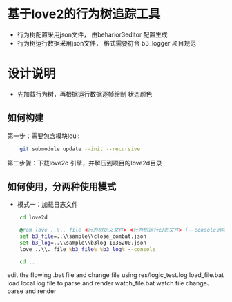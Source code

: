 # 基于love2的行为树追踪工具
* 行为树配置采用json文件， 由beharior3editor 配置生成
* 行为树运行数据采用json文件， 格式需要符合 b3_logger 项目规范

# 设计说明
* 先加载行为树，再根据运行数据逐帧绘制 状态颜色

## 如何构建
第一步：需要包含模块loui:
```sh 
    git submodule update --init --recursive
```

第二步骤：下载love2d 引擎，并解压到项目的love2d目录

## 如何使用，分两种使用模式
* 模式一：加载日志文件

```bat
    cd love2d

    @rem love ..\\. file <行为树定义文件> <行为树运行日志文件> [--console选项表示开启终端]
    set b3_file=..\\sample\\close_combat.json
    set b3_log=..\\sample\\b3log-1036200.json
    love ..\\. file %b3_file% %b3_log% --console

    cd ..
```

edit the flowing .bat file and change file using res/logic_test.log
load_file.bat load local log file to parse and render
watch_file.bat watch file change、parse and render